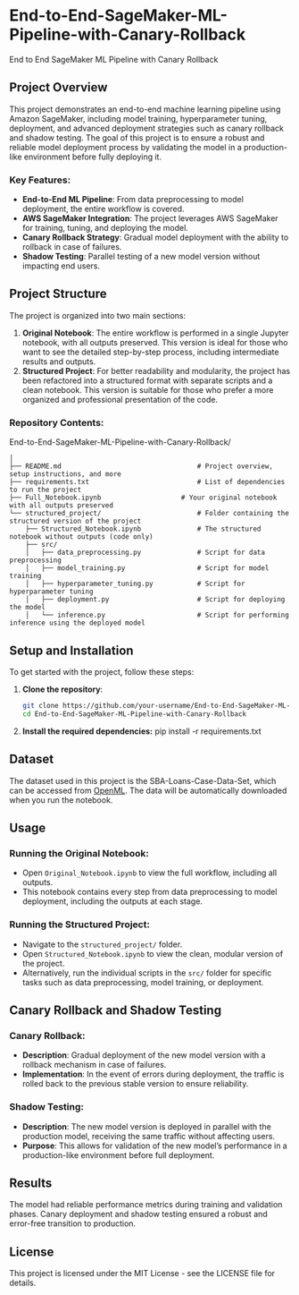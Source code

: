 # End-to-End-SageMaker-ML-Pipeline-with-Canary-Rollback
End to End SageMaker ML Pipeline with Canary Rollback


## Project Overview
This project demonstrates an end-to-end machine learning pipeline using Amazon SageMaker, including model training, hyperparameter tuning, deployment, and advanced deployment strategies such as canary rollback and shadow testing. The goal of this project is to ensure a robust and reliable model deployment process by validating the model in a production-like environment before fully deploying it.

### Key Features:
- **End-to-End ML Pipeline**: From data preprocessing to model deployment, the entire workflow is covered.
- **AWS SageMaker Integration**: The project leverages AWS SageMaker for training, tuning, and deploying the model.
- **Canary Rollback Strategy**: Gradual model deployment with the ability to rollback in case of failures.
- **Shadow Testing**: Parallel testing of a new model version without impacting end users.

## Project Structure
The project is organized into two main sections:
1. **Original Notebook**: The entire workflow is performed in a single Jupyter notebook, with all outputs preserved. This version is ideal for those who want to see the detailed step-by-step process, including intermediate results and outputs.
2. **Structured Project**: For better readability and modularity, the project has been refactored into a structured format with separate scripts and a clean notebook. This version is suitable for those who prefer a more organized and professional presentation of the code.

### Repository Contents:

End-to-End-SageMaker-ML-Pipeline-with-Canary-Rollback/

    │
    ├── README.md                                  # Project overview, setup instructions, and more
    ├── requirements.txt                           # List of dependencies to run the project
    ├── Full_Notebook.ipynb                    # Your original notebook with all outputs preserved
    └── structured_project/                        # Folder containing the structured version of the project
        ├── Structured_Notebook.ipynb              # The structured notebook without outputs (code only)
        ├── src/
        │   ├── data_preprocessing.py              # Script for data preprocessing
        │   ├── model_training.py                  # Script for model training
        │   ├── hyperparameter_tuning.py           # Script for hyperparameter tuning
        │   ├── deployment.py                      # Script for deploying the model
        │   └── inference.py                       # Script for performing inference using the deployed model


## Setup and Installation

To get started with the project, follow these steps:

1. **Clone the repository**:
   ```bash
   git clone https://github.com/your-username/End-to-End-SageMaker-ML-Pipeline-with-Canary-Rollback.git
   cd End-to-End-SageMaker-ML-Pipeline-with-Canary-Rollback
   
2. **Install the required dependencies:**
   pip install -r requirements.txt

## Dataset
The dataset used in this project is the SBA-Loans-Case-Data-Set, which can be accessed from [OpenML](https://api.openml.org/d/43539). The data will be automatically downloaded when you run the notebook.

## Usage

### Running the Original Notebook:
- Open `Original_Notebook.ipynb` to view the full workflow, including all outputs.
- This notebook contains every step from data preprocessing to model deployment, including the outputs at each stage.

### Running the Structured Project:
- Navigate to the `structured_project/` folder.
- Open `Structured_Notebook.ipynb` to view the clean, modular version of the project.
- Alternatively, run the individual scripts in the `src/` folder for specific tasks such as data preprocessing, model training, or deployment.

## Canary Rollback and Shadow Testing

### Canary Rollback:
- **Description**: Gradual deployment of the new model version with a rollback mechanism in case of failures.
- **Implementation**: In the event of errors during deployment, the traffic is rolled back to the previous stable version to ensure reliability.

### Shadow Testing:
- **Description**: The new model version is deployed in parallel with the production model, receiving the same traffic without affecting users.
- **Purpose**: This allows for validation of the new model’s performance in a production-like environment before full deployment.

## Results
The model had reliable performance metrics during training and validation phases. Canary deployment and shadow testing ensured a robust and error-free transition to production.

## License
This project is licensed under the MIT License - see the LICENSE file for details.
